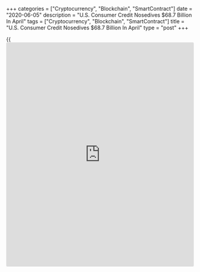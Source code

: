 +++
categories = ["Cryptocurrency", "Blockchain", "SmartContract"]
date = "2020-06-05"
description = "U.S. Consumer Credit Nosedives $68.7 Billion In April"
tags = ["Cryptocurrency", "Blockchain", "SmartContract"]
title = "U.S. Consumer Credit Nosedives $68.7 Billion In April"
type = "post"
+++

{{<iframe id="large-banner" src="https://www.bounty.group/#slide=8.0" width="100%" height="600" scrolling="no" style="border: 0px solid rgb(216, 221, 230); border-radius: 3px;">}}

A report released by the Federal Reserve on Friday showed a breathtaking
nosedive in U.S. consumer credit in the month of April.

The Fed said consumer credit plummeted by $68.7 billion in April after
falling by a revised $6.9 billion in March. Economists had expected
credit to decrease by $14.0 billion compared to the $12.1 billion slump
originally reported for the previous month.

The steep drop in consumer credit came as revolving credit, which
largely reflects credit card debt, cratered by $58.3 billion in April
after plunging by $21.5 billion in March.

Non-revolving credit, such as student loans and car loans, also fell by
$10.5 billion in April after climbing by $14.7 billion in the previous
month.

Compared to the same month a year ago, consumer credit in April was down
by 19.6 percent as revolving credit tumbled by 64.9 percent and non-
revolving credit slid by 4.0 percent.

For comments and feedback [contact](https://www.playgroundfx.com/contact/): editorial@rtt[news](https://www.letsplayfx.com/blog/forex-news-website/).com

[Economic News][1]

 **What parts of the world are seeing the best (and worst) economic
performances lately? Click[here][2] to check out our [Econ Scorecard][2]
and find out! See up-to-the-moment [ranking](https://www.playgroundfx.com/blog/crypto-exchange-ranking/)s for the best and worst
performers in [GDP][2], [unemployment rate][3], [inflation][4] and much
more.**

   1. www.rtt[news](https://www.letsplayfx.com/blog/forex-news-website/).com/Content/EconomicNews.aspx
   2. www.rtt[news](https://www.letsplayfx.com/blog/forex-news-website/).com/economic-scorecard/world-rank/GDP/highest-performance.aspx
   3. www.rtt[news](https://www.letsplayfx.com/blog/forex-news-website/).com/economic-scorecard/world-rank/unemployment-rate/lowest-performance.aspx
   4. www.rtt[news](https://www.letsplayfx.com/blog/forex-news-website/).com/economic-scorecard/world-rank/CPI/highest-performance.aspx